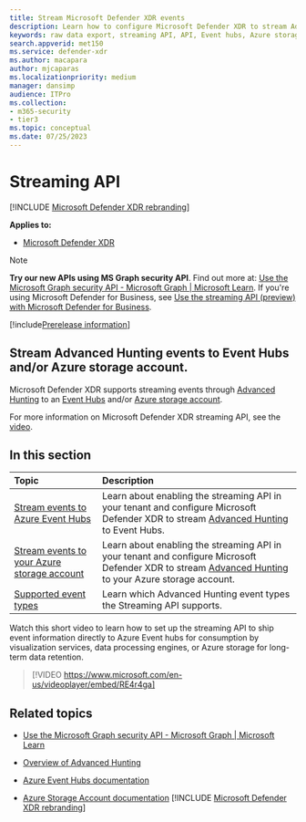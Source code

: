 ```yaml
---
title: Stream Microsoft Defender XDR events
description: Learn how to configure Microsoft Defender XDR to stream Advanced Hunting events to Event Hubs or Azure storage account
keywords: raw data export, streaming API, API, Event hubs, Azure storage, storage account, Advanced Hunting, raw data sharing
search.appverid: met150
ms.service: defender-xdr
ms.author: macapara
author: mjcaparas
ms.localizationpriority: medium
manager: dansimp
audience: ITPro
ms.collection: 
- m365-security
- tier3
ms.topic: conceptual
ms.date: 07/25/2023
---
```


# Streaming API

[!INCLUDE [Microsoft Defender XDR rebranding](../../includes/microsoft-defender.md)]

**Applies to:**
- [Microsoft Defender XDR](https://go.microsoft.com/fwlink/p/?linkid=2118804)

> [!NOTE]
> **Try our new APIs using MS Graph security API**. Find out more at: [Use the Microsoft Graph security API - Microsoft Graph | Microsoft Learn](/graph/api/resources/security-api-overview?view=graph-rest-1.0&preserve-view=true).
> If you're using Microsoft Defender for Business, see [Use the streaming API (preview) with Microsoft Defender for Business](../defender-business/mdb-streaming-api.md).

[!include[Prerelease information](../../includes/prerelease.md)]

## Stream Advanced Hunting events to Event Hubs and/or Azure storage account.

Microsoft Defender XDR supports streaming events through [Advanced Hunting](../defender/advanced-hunting-overview.md) to an [Event Hubs](/azure/event-hubs/) and/or [Azure storage account](/azure/event-hubs/).

For more information on Microsoft Defender XDR streaming API, see the [video](https://www.microsoft.com/en-us/videoplayer/embed/RE4r4ga).

## In this section

Topic | Description
:---|:---
[Stream events to Azure Event Hubs](streaming-api-event-hub.md)| Learn about enabling the streaming API in your tenant and configure Microsoft Defender XDR to stream [Advanced Hunting](../defender/advanced-hunting-overview.md) to Event Hubs.
[Stream events to your Azure storage account](streaming-api-storage.md)| Learn about enabling the streaming API in your tenant and configure Microsoft Defender XDR to stream [Advanced Hunting](advanced-hunting-overview.md) to your Azure storage account.
[Supported event types](supported-event-types.md) | Learn which Advanced Hunting event types the Streaming API supports.

Watch this short video to learn how to set up the streaming API to ship event information directly to Azure Event hubs for consumption by visualization services, data processing engines, or Azure storage for long-term data retention.  
> [!VIDEO https://www.microsoft.com/en-us/videoplayer/embed/RE4r4ga]

## Related topics

- [Use the Microsoft Graph security API - Microsoft Graph | Microsoft Learn](/graph/api/resources/security-api-overview)

- [Overview of Advanced Hunting](../defender/advanced-hunting-overview.md)
- [Azure Event Hubs documentation](/azure/event-hubs/)
- [Azure Storage Account documentation](/azure/storage/common/storage-account-overview)
[!INCLUDE [Microsoft Defender XDR rebranding](../../includes/defender-m3d-techcommunity.md)]
